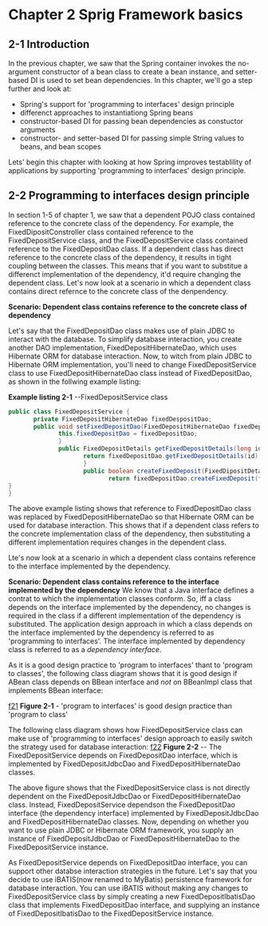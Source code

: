 # Chapter 2 Sprig Framework basics

## 2-1 Introduction
In the previous chapter, we saw that the Spring container invokes the no-argument constructor of a bean class to create a bean instance, and setter-based DI is used to set bean dependencies. In this chapter, we'll go a step further and look at:
- Spring's support for 'programming to interfaces' design principle
- differenct approaches to instantiationg Spring beans
- constructor-based DI for passing bean dependencies as constuctor arguments
- constructor- and setter-based DI for passing simple String values to beans, and bean scopes

Lets' begin this chapter with looking at how Spring improves testablility of applications by supporting 'programming to interfaces' design principle.

## 2-2 Programming to interfaces design principle
In section 1-5 of chapter 1, we saw that a dependent POJO class contained reference to the concrete class of the dependency. For example, the FixedDipositConstroller class contained reference to the FixedDepositService class, and the FixedDepositService class contained reference to the FixedDepositDao class. If a dependent class has direct reference to the concrete class of the dependency, it results in tight coupling between the classes. This means that if you want to substitue a  differenct implementation of the dependency, it'd require changing the dependent class.
Let's now look at a scenario in which a dependent class contains direct refernce to the concrete class of the denpendency.

**Scenario: Dependent class contains reference to the concrete class of dependency**

Let's say that the FixedDepositDao class makes use of plain JDBC to interact with the database. To simplify database interaction, you create another DAO implementation, FixedDepositHibernateDao, which uses Hibernate ORM for database interaction. Now, to witch from plain JDBC to Hibernate ORM implementation, you'll need to change FixedDepositService class to use FixedDepositHibernateDao class instead of FixedDepositDao, as shown in the follwing example listing:

**Example listing 2-1** --FixedDepositService class
```java
public class FixedDepositService {
       private FixedDepositHibernateDao fixedDespositDao;
       public void setFixedDepositDao(FixedDepositHibernateDao fixedDepositDao){
              this.fixedDepositDao = fixedDepositDao;
              }
              public FixedDepositDetails getFixedDepositDetails(long id){
                     return fixedDepositDao.getFixedDepositDetails(id);
                     }
                     public boolean createFixedDeposit(FixedDipositDetails fixedDepositDetails){
                            return fixedDepositDao.createFixedDeposit(fixedDepositDetails);
}
}
```
The above example listing shows that reference to FixedDepositDao class was replaced by FixedDepositHibernateDao so that Hibernate ORM can be used for database interaction. This shows that if a dependent class refers to the concrete implementation class of the dependency, then substituting a different implementation requires changes in the dependent class.

Lte's now look at a scenario in which a dependent class contains reference to the interface implemented by the dependency.

**Scenario: Dependent class contains reference to the interface implemented by the dependency**
We know that a Java interface defines a contrat to which the implementation classes conform. So, iff a class depends on the interface implemented by the dependency, no changes is required in the class if a different implementation of the dependency is substituted. The application design approach in which a class depends on the interface implemented by the dependency is referred to as 'programming to interfaces'. The interface implemented by dependency class is referred to as a _dependency interface_.

As it is a good design practice to 'program to interfaces' thant to 'program to classes', the following class diagram shows that it is good design if ABean class depends on BBean interface and _not_ on BBeanImpl class that implements BBean interface:

[f21](.img/f21.png)
**Figure 2-1** - 'program to interfaces' is good design practice than 'program to class'

The following class diagram shows how FixedDepositService class can make use of 'programming to interfaces' design approach to easily switch the strategy used for database interaction:
[f22](.img/f22.png)
**Figure 2-2** -- The FixedDepositService depends on FixedDepositDao interface, which is implemented by FixedDepositJdbcDao and FixedDepositHibernateDao classes.

The above figure shows that the FixedDepositService class is not directly dependent on the FixedDepositJdbcDao or FixedDepositHibernateDao class. Instead, FixedDepositService dependson the FixedDepositDao interface (the dependency interface) implemented by FixedDepositJdbcDao and FixedDepositHibernateDao classes. Now, depending on whether you want to use plain JDBC or Hibernate ORM framework, you supply an instance of FixedDepositJdbcDao or FixedDepositHibernateDao to the FixedDepositService instance.

As FixedDepositService depends on FixedDepositDao interface, you can support other databse interaction strategies in the future. Let's say that you decide to use iBATIS(now renamed to MyBatis) persistence framework for database interaction. You can use iBATIS without making any changes to FixedDepositService class by simply creating a new FixedDepositIbatisDao class that implements FixedDepositDao interface, and supplying an instance of FixedDepositIbatisDao to the FixedDepositService instance.

